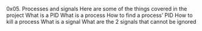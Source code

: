 0x05. Processes and signals
Here are some of the things covered in the project
What is a PID
What is a process
How to find a process’ PID
How to kill a process
What is a signal
What are the 2 signals that cannot be ignored
